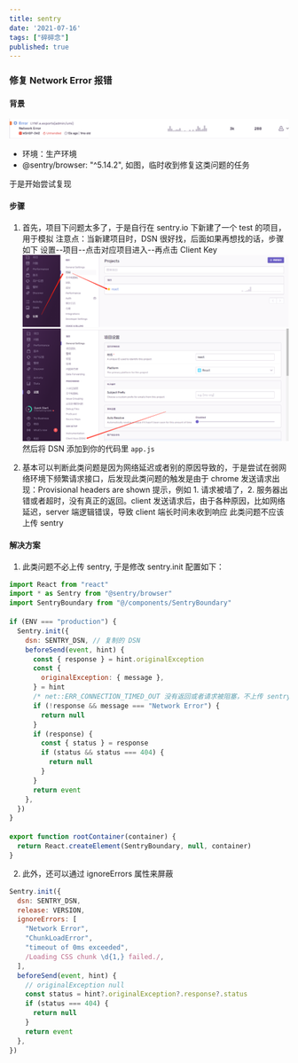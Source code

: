 ```yaml
---
title: sentry
date: '2021-07-16'
tags: ["碎碎念"]
published: true
---
```


### 修复 Network Error 报错

#### 背景

![image](./bug.png)

- 环境：生产环境
- @sentry/browser: "^5.14.2",
  如图，临时收到修复这类问题的任务

于是开始尝试复现

#### 步骤

1. 首先，项目下问题太多了，于是自行在 sentry.io 下新建了一个 test 的项目，用于模拟
   注意点：当新建项目时，DSN 很好找，后面如果再想找的话，步骤如下
   设置--项目--点击对应项目进入--再点击 Client Key
   ![image](./step1.png)
   ![image](./step2.png)
   然后将 DSN 添加到你的代码里 `app.js`

2. 基本可以判断此类问题是因为网络延迟或者别的原因导致的，于是尝试在弱网络环境下频繁请求接口，后发现此类问题的触发是由于 chrome 发送请求出现：Provisional headers are shown 提示，例如 1. 请求被墙了，2. 服务器出错或者超时，没有真正的返回。client 发送请求后，由于各种原因，比如网络延迟，server 端逻辑错误，导致 client 端长时间未收到响应
   此类问题不应该上传 sentry

#### 解决方案

1. 此类问题不必上传 sentry, 于是修改 sentry.init 配置如下：

```js
import React from "react"
import * as Sentry from "@sentry/browser"
import SentryBoundary from "@/components/SentryBoundary"

if (ENV === "production") {
  Sentry.init({
    dsn: SENTRY_DSN, // 复制的 DSN
    beforeSend(event, hint) {
      const { response } = hint.originalException
      const {
        originalException: { message },
      } = hint
      /* net::ERR_CONNECTION_TIMED_OUT 没有返回或者请求被阻塞，不上传 sentry */
      if (!response && message === "Network Error") {
        return null
      }
      if (response) {
        const { status } = response
        if (status && status === 404) {
          return null
        }
      }
      return event
    },
  })
}

export function rootContainer(container) {
  return React.createElement(SentryBoundary, null, container)
}
```

2. 此外，还可以通过 ignoreErrors 属性来屏蔽

```js
Sentry.init({
  dsn: SENTRY_DSN,
  release: VERSION,
  ignoreErrors: [
    "Network Error",
    "ChunkLoadError",
    "timeout of 0ms exceeded",
    /Loading CSS chunk \d{1,} failed./,
  ],
  beforeSend(event, hint) {
    // originalException null
    const status = hint?.originalException?.response?.status
    if (status === 404) {
      return null
    }
    return event
  },
})
```
